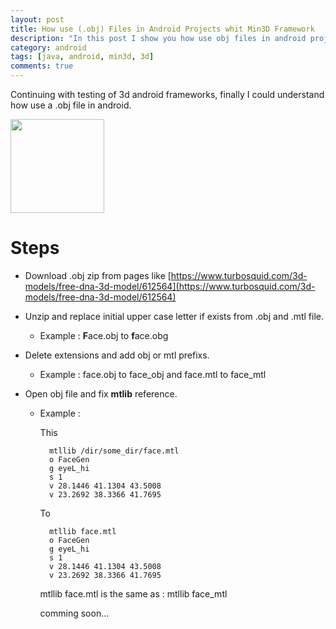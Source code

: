 ```yaml
---
layout: post
title: How use (.obj) Files in Android Projects whit Min3D Framework
description: "In this post I show you how use obj files in android project using min3d framework"
category: android
tags: [java, android, min3d, 3d]
comments: true  
---
```


Continuing with testing of 3d android frameworks, finally I could understand how use a .obj file in android.

<img src="http://img.freepik.com/free-icon/obj-open-file-format_318-45196.jpg" width="150">

# Steps

- Download .obj zip from pages like [https://www.turbosquid.com/3d-models/free-dna-3d-model/612564](https://www.turbosquid.com/3d-models/free-dna-3d-model/612564)
 
- Unzip and replace initial upper case letter if exists from .obj and .mtl file.
  - Example : **F**ace.obj to **f**ace.obg


- Delete extensions and add obj or mtl prefixs. 

  - Example : face.obj to face_obj and face.mtl to face_mtl
  
- Open obj file and fix **mtlib** reference.

  - Example : 
  
    This
    ```
      mtllib /dir/some_dir/face.mtl
      o FaceGen
      g eyeL_hi
      s 1
      v 28.1446 41.1304 43.5008
      v 23.2692 38.3366 41.7695
    ```
    
    To
    
    ```
      mtllib face.mtl
      o FaceGen
      g eyeL_hi
      s 1
      v 28.1446 41.1304 43.5008
      v 23.2692 38.3366 41.7695
    ```
   
    mtllib face.mtl is the same as : mtllib face_mtl

    comming soon...
